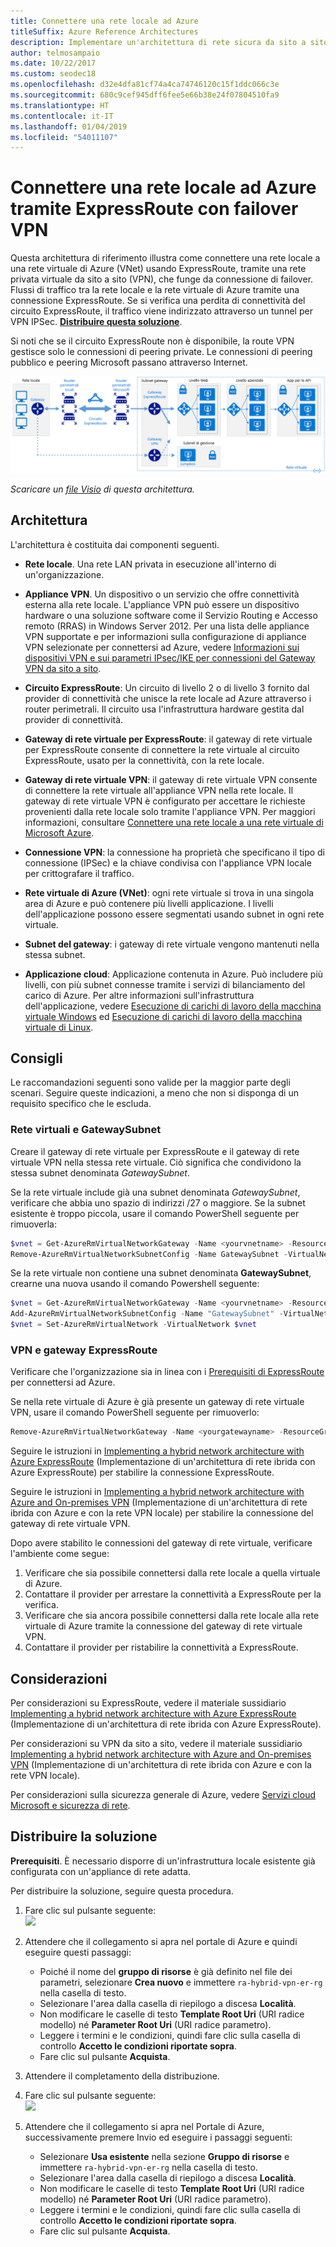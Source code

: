```yaml
---
title: Connettere una rete locale ad Azure
titleSuffix: Azure Reference Architectures
description: Implementare un'architettura di rete sicura da sito a sito e a disponibilità elevata, che si estende su una rete virtuale di Azure e su una rete locale connessa tramite ExpressRoute con failover del gateway VPN.
author: telmosampaio
ms.date: 10/22/2017
ms.custom: seodec18
ms.openlocfilehash: d32e4dfa81cf74a4ca74746120c15f1ddc066c3e
ms.sourcegitcommit: 680c9cef945dff6fee5e66b38e24f07804510fa9
ms.translationtype: HT
ms.contentlocale: it-IT
ms.lasthandoff: 01/04/2019
ms.locfileid: "54011107"
---
```

# <a name="connect-an-on-premises-network-to-azure-using-expressroute-with-vpn-failover"></a>Connettere una rete locale ad Azure tramite ExpressRoute con failover VPN

Questa architettura di riferimento illustra come connettere una rete locale a una rete virtuale di Azure (VNet) usando ExpressRoute, tramite una rete privata virtuale da sito a sito (VPN), che funge da connessione di failover. Flussi di traffico tra la rete locale e la rete virtuale di Azure tramite una connessione ExpressRoute. Se si verifica una perdita di connettività del circuito ExpressRoute, il traffico viene indirizzato attraverso un tunnel per VPN IPSec. [**Distribuire questa soluzione**](#deploy-the-solution).

Si noti che se il circuito ExpressRoute non è disponibile, la route VPN gestisce solo le connessioni di peering private. Le connessioni di peering pubblico e peering Microsoft passano attraverso Internet.

![Architettura di riferimento di un'architettura di rete ibrida a disponibilità elevata con ExpressRoute e gateway VPN](./images/expressroute-vpn-failover.png)

*Scaricare un [file Visio][visio-download] di questa architettura.*

## <a name="architecture"></a>Architettura

L'architettura è costituita dai componenti seguenti.

- **Rete locale**. Una rete LAN privata in esecuzione all'interno di un'organizzazione.

- **Appliance VPN**. Un dispositivo o un servizio che offre connettività esterna alla rete locale. L'appliance VPN può essere un dispositivo hardware o una soluzione software come il Servizio Routing e Accesso remoto (RRAS) in Windows Server 2012. Per una lista delle appliance VPN supportate e per informazioni sulla configurazione di appliance VPN selezionate per connettersi ad Azure, vedere [Informazioni sui dispositivi VPN e sui parametri IPsec/IKE per connessioni del Gateway VPN da sito a sito][vpn-appliance].

- **Circuito ExpressRoute**: Un circuito di livello 2 o di livello 3 fornito dal provider di connettività che unisce la rete locale ad Azure attraverso i router perimetrali. Il circuito usa l'infrastruttura hardware gestita dal provider di connettività.

- **Gateway di rete virtuale per ExpressRoute**: il gateway di rete virtuale per ExpressRoute consente di connettere la rete virtuale al circuito ExpressRoute, usato per la connettività, con la rete locale.

- **Gateway di rete virtuale VPN**: il gateway di rete virtuale VPN consente di connettere la rete virtuale all'appliance VPN nella rete locale. Il gateway di rete virtuale VPN è configurato per accettare le richieste provenienti dalla rete locale solo tramite l'appliance VPN. Per maggiori informazioni, consultare [Connettere una rete locale a una rete virtuale di Microsoft Azure][connect-to-an-Azure-vnet].

- **Connessione VPN**: la connessione ha proprietà che specificano il tipo di connessione (IPSec) e la chiave condivisa con l'appliance VPN locale per crittografare il traffico.

- **Rete virtuale di Azure (VNet)**: ogni rete virtuale si trova in una singola area di Azure e può contenere più livelli applicazione. I livelli dell'applicazione possono essere segmentati usando subnet in ogni rete virtuale.

- **Subnet del gateway**: i gateway di rete virtuale vengono mantenuti nella stessa subnet.

- **Applicazione cloud**: Applicazione contenuta in Azure. Può includere più livelli, con più subnet connesse tramite i servizi di bilanciamento del carico di Azure. Per altre informazioni sull'infrastruttura dell'applicazione, vedere [Esecuzione di carichi di lavoro della macchina virtuale Windows][windows-vm-ra] ed [Esecuzione di carichi di lavoro della macchina virtuale di Linux][linux-vm-ra].

## <a name="recommendations"></a>Consigli

Le raccomandazioni seguenti sono valide per la maggior parte degli scenari. Seguire queste indicazioni, a meno che non si disponga di un requisito specifico che le escluda.

### <a name="vnet-and-gatewaysubnet"></a>Rete virtuali e GatewaySubnet

Creare il gateway di rete virtuale per ExpressRoute e il gateway di rete virtuale VPN nella stessa rete virtuale. Ciò significa che condividono la stessa subnet denominata *GatewaySubnet*.

Se la rete virtuale include già una subnet denominata *GatewaySubnet*, verificare che abbia uno spazio di indirizzi /27 o maggiore. Se la subnet esistente è troppo piccola, usare il comando PowerShell seguente per rimuoverla:

```powershell
$vnet = Get-AzureRmVirtualNetworkGateway -Name <yourvnetname> -ResourceGroupName <yourresourcegroup>
Remove-AzureRmVirtualNetworkSubnetConfig -Name GatewaySubnet -VirtualNetwork $vnet
```

Se la rete virtuale non contiene una subnet denominata **GatewaySubnet**, crearne una nuova usando il comando Powershell seguente:

```powershell
$vnet = Get-AzureRmVirtualNetworkGateway -Name <yourvnetname> -ResourceGroupName <yourresourcegroup>
Add-AzureRmVirtualNetworkSubnetConfig -Name "GatewaySubnet" -VirtualNetwork $vnet -AddressPrefix "10.200.255.224/27"
$vnet = Set-AzureRmVirtualNetwork -VirtualNetwork $vnet
```

### <a name="vpn-and-expressroute-gateways"></a>VPN e gateway ExpressRoute

Verificare che l'organizzazione sia in linea con i [Prerequisiti di ExpressRoute][expressroute-prereq] per connettersi ad Azure.

Se nella rete virtuale di Azure è già presente un gateway di rete virtuale VPN, usare il comando PowerShell seguente per rimuoverlo:

```powershell
Remove-AzureRmVirtualNetworkGateway -Name <yourgatewayname> -ResourceGroupName <yourresourcegroup>
```

Seguire le istruzioni in [Implementing a hybrid network architecture with Azure ExpressRoute][implementing-expressroute] (Implementazione di un'architettura di rete ibrida con Azure ExpressRoute) per stabilire la connessione ExpressRoute.

Seguire le istruzioni in [Implementing a hybrid network architecture with Azure and On-premises VPN][implementing-vpn] (Implementazione di un'architettura di rete ibrida con Azure e con la rete VPN locale) per stabilire la connessione del gateway di rete virtuale VPN.

Dopo avere stabilito le connessioni del gateway di rete virtuale, verificare l'ambiente come segue:

1. Verificare che sia possibile connettersi dalla rete locale a quella virtuale di Azure.
2. Contattare il provider per arrestare la connettività a ExpressRoute per la verifica.
3. Verificare che sia ancora possibile connettersi dalla rete locale alla rete virtuale di Azure tramite la connessione del gateway di rete virtuale VPN.
4. Contattare il provider per ristabilire la connettività a ExpressRoute.

## <a name="considerations"></a>Considerazioni

Per considerazioni su ExpressRoute, vedere il materiale sussidiario [Implementing a hybrid network architecture with Azure ExpressRoute][guidance-expressroute] (Implementazione di un'architettura di rete ibrida con Azure ExpressRoute).

Per considerazioni su VPN da sito a sito, vedere il materiale sussidiario [Implementing a hybrid network architecture with Azure and On-premises VPN][guidance-vpn] (Implementazione di un'architettura di rete ibrida con Azure e con la rete VPN locale).

Per considerazioni sulla sicurezza generale di Azure, vedere [Servizi cloud Microsoft e sicurezza di rete][best-practices-security].

## <a name="deploy-the-solution"></a>Distribuire la soluzione

**Prerequisiti**. È necessario disporre di un'infrastruttura locale esistente già configurata con un'appliance di rete adatta.

Per distribuire la soluzione, seguire questa procedura.

<!-- markdownlint-disable MD033 -->

1. Fare clic sul pulsante seguente:<br><a href="https://portal.azure.com/#create/Microsoft.Template/uri/https%3A%2F%2Fraw.githubusercontent.com%2Fmspnp%2Freference-architectures%2Fmaster%2Fhybrid-networking%2Fexpressroute-vpn-failover%2Fazuredeploy.json" target="_blank"><img src="https://azuredeploy.net/deploybutton.png"/></a>

2. Attendere che il collegamento si apra nel portale di Azure e quindi eseguire questi passaggi:
   - Poiché il nome del **gruppo di risorse** è già definito nel file dei parametri, selezionare **Crea nuovo** e immettere `ra-hybrid-vpn-er-rg` nella casella di testo.
   - Selezionare l'area dalla casella di riepilogo a discesa **Località**.
   - Non modificare le caselle di testo **Template Root Uri** (URI radice modello) né **Parameter Root Uri** (URI radice parametro).
   - Leggere i termini e le condizioni, quindi fare clic sulla casella di controllo **Accetto le condizioni riportate sopra**.
   - Fare clic sul pulsante **Acquista**.

3. Attendere il completamento della distribuzione.

4. Fare clic sul pulsante seguente:<br><a href="https://portal.azure.com/#create/Microsoft.Template/uri/https%3A%2F%2Fraw.githubusercontent.com%2Fmspnp%2Freference-architectures%2Fmaster%2Fhybrid-networking%2Fexpressroute-vpn-failover%2Fazuredeploy-expressRouteCircuit.json" target="_blank"><img src="https://azuredeploy.net/deploybutton.png"/></a>

5. Attendere che il collegamento si apra nel Portale di Azure, successivamente premere Invio ed eseguire i passaggi seguenti:
   - Selezionare **Usa esistente** nella sezione **Gruppo di risorse** e immettere `ra-hybrid-vpn-er-rg` nella casella di testo.
   - Selezionare l'area dalla casella di riepilogo a discesa **Località**.
   - Non modificare le caselle di testo **Template Root Uri** (URI radice modello) né **Parameter Root Uri** (URI radice parametro).
   - Leggere i termini e le condizioni, quindi fare clic sulla casella di controllo **Accetto le condizioni riportate sopra**.
   - Fare clic sul pulsante **Acquista**.

<!-- markdownlint-enable MD033 -->

<!-- links -->

[windows-vm-ra]: ../virtual-machines-windows/index.md
[linux-vm-ra]: ../virtual-machines-linux/index.md
[resource-manager-overview]: /azure/azure-resource-manager/resource-group-overview
[vpn-appliance]: /azure/vpn-gateway/vpn-gateway-about-vpn-devices
[azure-vpn-gateway]: /azure/vpn-gateway/vpn-gateway-about-vpngateways
[connect-to-an-Azure-vnet]: https://technet.microsoft.com/library/dn786406.aspx
[expressroute-prereq]: /azure/expressroute/expressroute-prerequisites
[implementing-expressroute]: ./expressroute.md
[implementing-vpn]: ./vpn.md
[guidance-expressroute]: ./expressroute.md
[guidance-vpn]: ./vpn.md
[best-practices-security]: /azure/best-practices-network-security
[visio-download]: https://archcenter.blob.core.windows.net/cdn/hybrid-network-architectures.vsdx
